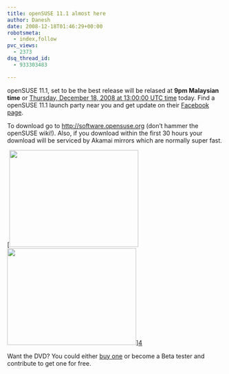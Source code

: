 ```yaml
---
title: openSUSE 11.1 almost here
author: Danesh
date: 2008-12-18T01:46:29+00:00
robotsmeta:
  - index,follow
pvc_views:
  - 2373
dsq_thread_id:
  - 933303483

---
```

openSUSE 11.1, set to be the best release will be relased at **9pm Malaysian time** or [Thursday, December 18, 2008 at 13:00:00 UTC time][1] today. Find a openSUSE 11.1 launch party near you and get update on their [Facebook page][2].

To download go to <http://software.opensuse.org> (don&#8217;t hammer the openSUSE wiki!). Also, if you download within the first 30 hours your download will be serviced by Akamai mirrors which are normally super fast.

[<img loading="lazy" class="alignnone" title="openSUSE 11.1 DVD" src="http://farm4.static.flickr.com/3025/3112622971_ea8919e05a.jpg" alt="" width="300" height="225" />[<img loading="lazy" class="alignnone" title="openSUSE 11.1 DVD" src="http://farm4.static.flickr.com/3265/3115008089_0bc3c9a594.jpg?v=0" alt="" width="300" height="225" />][3]][4]

Want the DVD? You could either [buy one][5] or become a Beta tester and contribute to get one for free.

 [1]: http://www.timeanddate.com/worldclock/fixedtime.html?month=12&day=18&year=2008&hour=13&min=0&sec=0&p1=0
 [2]: http://www.facebook.com/home.php?#/event.php?eid=32763792317
 [3]: http://blog.salid.de/
 [4]: http://news.opensuse.org/2008/12/16/a-good-sign/
 [5]: http://en.opensuse.org/Buy_openSUSE